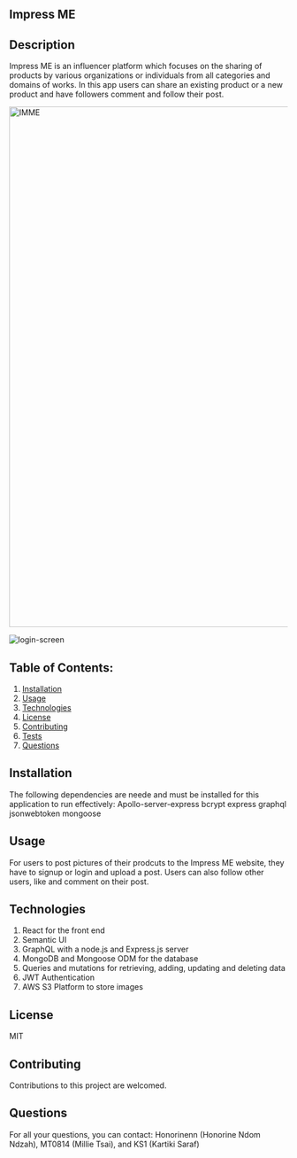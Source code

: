 ## Impress ME


## Description
Impress ME is an influencer platform which focuses on the sharing of products by various organizations or individuals from all categories and domains of works. 
In this app users can share an existing product or a new product and have followers comment and follow their post.

<img width="940" alt="IMME" src="https://user-images.githubusercontent.com/87605893/151648711-46a28a5c-2607-4181-a7de-e362e9d9422c.png">


![login-screen](https://user-images.githubusercontent.com/3493839/151684316-9d510c16-ffdd-4a24-b697-619be927caa9.png)

     
## Table of Contents:
1. [Installation](#installation)
2. [Usage](#usage)
3. [Technologies](#technologies)
4. [License](#license)
5. [Contributing](#contributing)
6. [Tests](#tests)
7. [Questions](#questions)


## Installation
The following dependencies are neede and must be installed for this application to run effectively:
Apollo-server-express
bcrypt
express
graphql
jsonwebtoken
mongoose

## Usage
For users to post pictures of their prodcuts to the Impress ME website, they have to signup or login and upload a post. Users can also follow other users, like and comment on their post.

## Technologies
1. React for the front end
2. Semantic UI
3. GraphQL with a node.js and Express.js server
4. MongoDB and Mongoose ODM for the database
5. Queries and mutations for retrieving, adding, updating and deleting data
6. JWT Authentication
7. AWS S3 Platform to store images


## License
MIT

## Contributing
Contributions to this project are welcomed.

## Questions
For all your questions, you can contact:
Honorinenn (Honorine Ndom Ndzah),
MT0814 (Millie Tsai), 
and KS1 (Kartiki Saraf)

